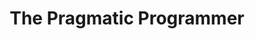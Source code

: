 ---
layout: page-books
title: The Pragmatic Programmer
subtitle: 
essential: 
categories: ['software']
authors: ['Andy Hunt', ' Dave Thomas']
authors_twitter: ['']
excerpt: .
resource_url: 
amazon_url: https://www.amazon.com/dp/020161622X
wikipedia_url: 
free_url: 
---
